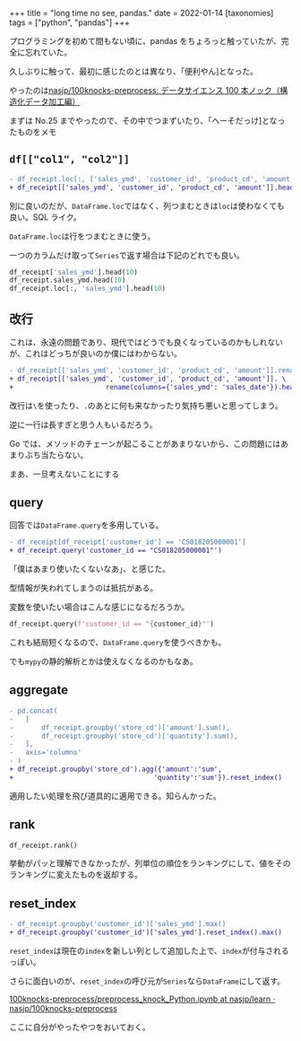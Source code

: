 +++
title = "long time no see, pandas."
date = 2022-01-14
[taxonomies]
tags = ["python", "pandas"]
+++

プログラミングを初めて間もない頃に、pandas をちょろっと触っていたが、完全に忘れていた。

久しぶりに触って、最初に感じたのとは異なり、「便利やん]となった。

やったのは[nasjp/100knocks-preprocess: データサイエンス 100 本ノック（構造化データ加工編）](https://github.com/nasjp/100knocks-preprocess)

まずは No.25 までやったので、その中でつまずいたり、「へーそだっけ]となったものをメモ

## `df[["col1", "col2"]]`

```diff
- df_receipt.loc[:, ['sales_ymd', 'customer_id', 'product_cd', 'amount']].head(10)
+ df_receipt[['sales_ymd', 'customer_id', 'product_cd', 'amount']].head(10)
```

別に良いのだが、`DataFrame.loc`ではなく、列つまむときは`loc`は使わなくても良い。SQL ライク。

`DataFrame.loc`は行をつまむときに使う。

一つのカラムだけ取って`Series`で返す場合は下記のどれでも良い。

```python
df_receipt['sales_ymd'].head(10)
df_receipt.sales_ymd.head(10)
df_receipt.loc[:, 'sales_ymd'].head(10)
```

## 改行

これは、永遠の問題であり、現代ではどうでも良くなっているのかもしれないが、これはどっちが良いのか僕にはわからない。

```diff
- df_receipt[['sales_ymd', 'customer_id', 'product_cd', 'amount']].rename(columns={'sales_ymd': 'sales_date'}).head(10)
+ df_receipt[['sales_ymd', 'customer_id', 'product_cd', 'amount']]. \
+                       rename(columns={'sales_ymd': 'sales_date'}).head(10)
```

改行は`\`を使ったり、`.`のあとに何も来なかったり気持ち悪いと思ってしまう。

逆に一行は長すぎと思う人もいるだろう。

Go では、メソッドのチェーンが起こることがあまりないから、この問題にはあまりぶち当たらない。

まあ、一旦考えないことにする

## query

回答では`DataFrame.query`を多用している。

```diff
- df_receipt[df_receipt['customer_id'] == 'CS018205000001']
+ df_receipt.query('customer_id == "CS018205000001"')
```

「僕はあまり使いたくないなあ」、と感じた。

型情報が失われてしまうのは抵抗がある。

変数を使いたい場合はこんな感じになるだろうか。

```python
df_receipt.query(f'customer_id == "{customer_id}"')
```

これも結局短くなるので、`DataFrame.query`を使うべきかも。

でも`mypy`の静的解析とかは使えなくなるのかもなあ。

## aggregate

```diff
- pd.concat(
- 	[
- 		df_receipt.groupby('store_cd')['amount'].sum(),
- 		df_receipt.groupby('store_cd')['quantity'].sum(),
- 	],
- 	axis='columns'
- )
+ df_receipt.groupby('store_cd').agg({'amount':'sum',
+                                   'quantity':'sum'}).reset_index()
```

適用したい処理を飛び道具的に適用できる。知らんかった。

## rank

```python
df_receipt.rank()
```

挙動がパッと理解できなかったが、列単位の順位をランキングにして、値をそのランキングに変えたものを返却する。

## reset_index

```diff
- df_receipt.groupby('customer_id')['sales_ymd'].max()
+ df_receipt.groupby('customer_id')['sales_ymd'].reset_index().max()
```

`reset_index`は現在の`index`を新しい列として追加した上で、`index`が付与されるっぽい。

さらに面白いのが、`reset_index`の呼び元が`Series`なら`DataFrame`にして返す。

[100knocks-preprocess/preprocess_knock_Python.ipynb at nasjp/learn · nasjp/100knocks-preprocess](https://github.com/nasjp/100knocks-preprocess/blob/nasjp/learn/docker/work/preprocess_knock_Python.ipynb)

ここに自分がやったやつをおいておく。

